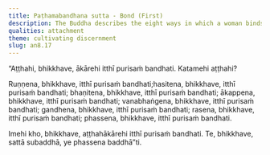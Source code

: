 ```yaml
---
title: Paṭhamabandhana sutta - Bond (First)
description: The Buddha describes the eight ways in which a woman binds a man.
qualities: attachment
theme: cultivating discernment
slug: an8.17
---
```


“Aṭṭhahi, bhikkhave, ākārehi itthī purisaṁ bandhati. Katamehi aṭṭhahi?

Ruṇṇena, bhikkhave, itthī purisaṁ bandhati;hasitena, bhikkhave, itthī purisaṁ bandhati;
bhaṇitena, bhikkhave, itthī purisaṁ bandhati;
ākappena, bhikkhave, itthī purisaṁ bandhati;
vanabhaṅgena, bhikkhave, itthī purisaṁ bandhati;
gandhena, bhikkhave, itthī purisaṁ bandhati;
rasena, bhikkhave, itthī purisaṁ bandhati;
phassena, bhikkhave, itthī purisaṁ bandhati.

Imehi kho, bhikkhave, aṭṭhahākārehi itthī purisaṁ bandhati. Te, bhikkhave, sattā subaddhā, ye phassena baddhā”ti.

